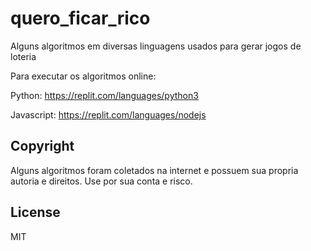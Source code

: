 # quero_ficar_rico
Alguns algoritmos em diversas linguagens usados para gerar jogos de loteria

Para executar os algoritmos online:

Python: https://replit.com/languages/python3

Javascript: https://replit.com/languages/nodejs

## Copyright

Alguns algoritmos foram coletados na internet e possuem sua propria autoria e direitos.
Use por sua conta e risco.

## License

MIT
